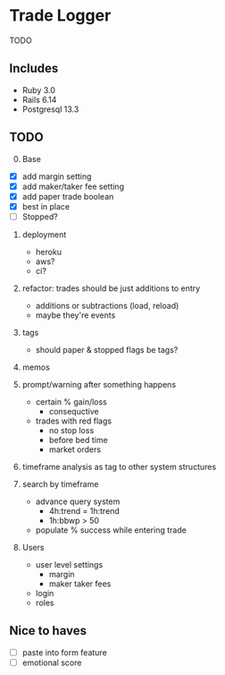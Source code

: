 # Trade Logger

TODO

## Includes

- Ruby 3.0
- Rails 6.14
- Postgresql 13.3

## TODO

0. Base
- [x] add margin setting
- [x] add maker/taker fee setting
- [x] add paper trade boolean
- [x] best in place
- [ ] Stopped?

1. deployment
   - heroku
   - aws?
   - ci?

2. refactor: trades should be just additions to entry
   - additions or subtractions (load, reload)
   - maybe they're events

3. tags
   - should paper & stopped flags be tags?

4. memos

5. prompt/warning after something happens
   - certain % gain/loss
     - consequctive
   - trades with red flags
     - no stop loss
     - before bed time
     - market orders

6. timeframe analysis as tag to other system structures

7. search by timeframe
   - advance query system
     - 4h:trend = 1h:trend
     - 1h:bbwp > 50
   - populate % success while entering trade

8. Users
   - user level settings
     - margin
     - maker taker fees
   - login
   - roles

## Nice to haves
- [ ] paste into form feature
- [ ] emotional score
